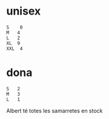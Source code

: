 # unisex
    S	 0
	M	4
	L	2
	XL	9
	XXL	 4

# dona
	S	2
	M	3
	L	1

Albert té totes les samarretes en stock
